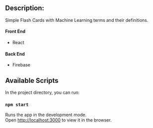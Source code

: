 ## Description:
Simple Flash Cards with Machine Learning terms and their definitions.

#### Front End
- React
#### Back End
- Firebase

## Available Scripts

In the project directory, you can run:

### `npm start`

Runs the app in the development mode.<br>
Open [http://localhost:3000](http://localhost:3000) to view it in the browser.



